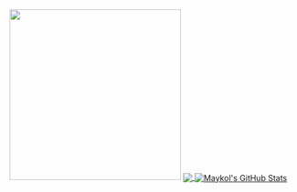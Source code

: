 <img height="300px" src="https://raw.githubusercontent.com/zSirSpectro/zSirSpectro/master/img/banner.gif">

<a href="https://github.com/zSirSpectro/zSirSpectro">
  <img align="center" src="https://github-readme-stats.vercel.app/api/top-langs/?username=zSirSpectro&title_color=ffffff&text_color=c9cacc&icon_color=2bbc8a&bg_color=1d1f21" />
</a>

<a href="https://github.com/zSirSpectro/zSirSpectro">
  <img align="center" src="https://github-readme-stats.vercel.app/api?username=zSirSpectro&show_icons=true&line_height=27&count_private=true&title_color=ffffff&text_color=c9cacc&icon_color=2bbc8a&bg_color=1d1f21" alt="Maykol's GitHub Stats" />
</a>
